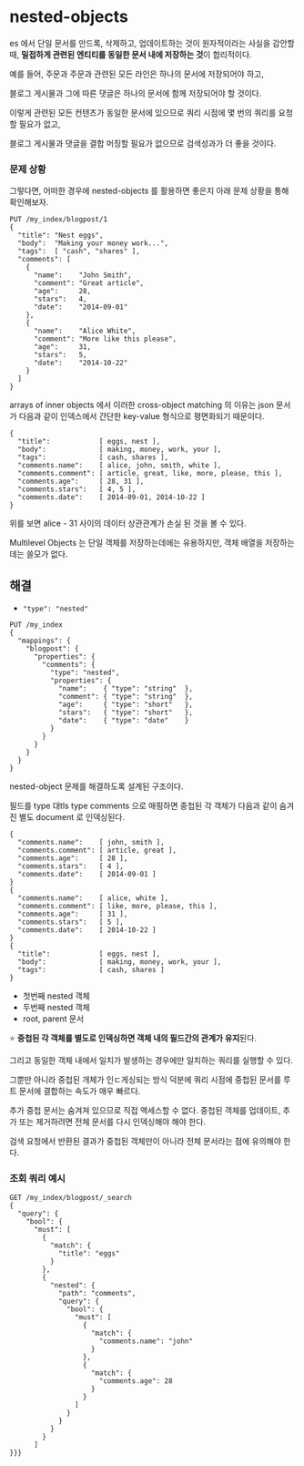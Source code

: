 # nested-objects

es 에서 단일 문서를 만드록, 삭제하고, 업데이트하는 것이 원자적이라는 사실을 감안할 때, **밀접하게 관련된 엔티티를 동일한 문서 내에 저장하는 것**이 합리적이다.

예를 들어, 주문과 주문과 관련된 모든 라인은 하나의 문서에 저장되어야 하고,

블로그 게시물과 그에 따른 댓글은 하나의 문서에 함께 저장되어야 할 것이다.

이렇게 관련된 모든 컨텐츠가 동일한 문서에 있으므로 쿼리 시점에 몇 번의 쿼리를 요청할 필요가 없고, 

블로그 게시물과 댓글을 결합 머징할 필요가 없으므로 검색성과가 더 좋을 것이다.

### 문제 상황

그렇다면, 어떠한 경우에 nested-objects 를 활용하면 좋은지 아래 문제 상황을 통해 확인해보자.

~~~
PUT /my_index/blogpost/1
{
  "title": "Nest eggs",
  "body":  "Making your money work...",
  "tags":  [ "cash", "shares" ],
  "comments": [ 
    {
      "name":    "John Smith",
      "comment": "Great article",
      "age":     28,
      "stars":   4,
      "date":    "2014-09-01"
    },
    {
      "name":    "Alice White",
      "comment": "More like this please",
      "age":     31,
      "stars":   5,
      "date":    "2014-10-22"
    }
  ]
}
~~~

arrays of inner objects 에서 이러한 cross-object matching 의 이유는 json 문서가 다음과 같이 인덱스에서 간단한 key-value 형식으로 평면화되기 때문이다.

~~~
{
  "title":            [ eggs, nest ],
  "body":             [ making, money, work, your ],
  "tags":             [ cash, shares ],
  "comments.name":    [ alice, john, smith, white ],
  "comments.comment": [ article, great, like, more, please, this ],
  "comments.age":     [ 28, 31 ],
  "comments.stars":   [ 4, 5 ],
  "comments.date":    [ 2014-09-01, 2014-10-22 ]
}
~~~

위를 보면 alice - 31 사이의 데이터 상관관계가 손실 된 것을 볼 수 있다.

Multilevel Objects 는 단일 객체를 저장하는데에는 유용하지만, 객체 배열을 저장하는데는 쓸모가 없다.

## 해결
- `"type": "nested"` 


~~~
PUT /my_index
{
  "mappings": {
    "blogpost": {
      "properties": {
        "comments": {
          "type": "nested", 
          "properties": {
            "name":    { "type": "string"  },
            "comment": { "type": "string"  },
            "age":     { "type": "short"   },
            "stars":   { "type": "short"   },
            "date":    { "type": "date"    }
          }
        }
      }
    }
  }
}
~~~

nested-object 문제를 해결하도록 설계된 구조이다.

필드를 type 대tls type comments 으로 매핑하면 중첩된 각 객체가 다음과 같이 숨겨진 별도 document 로 인덱싱된다.

~~~
{ 
  "comments.name":    [ john, smith ],
  "comments.comment": [ article, great ],
  "comments.age":     [ 28 ],
  "comments.stars":   [ 4 ],
  "comments.date":    [ 2014-09-01 ]
}
{ 
  "comments.name":    [ alice, white ],
  "comments.comment": [ like, more, please, this ],
  "comments.age":     [ 31 ],
  "comments.stars":   [ 5 ],
  "comments.date":    [ 2014-10-22 ]
}
{ 
  "title":            [ eggs, nest ],
  "body":             [ making, money, work, your ],
  "tags":             [ cash, shares ]
}
~~~
- 첫번째 nested 객체
- 두번째 nested 객체
- root, parent 문서


:star:
**중첩된 각 객체를 별도로 인덱싱하면 객체 내의 필드간의 관계가 유지**된다.

그리고 동일한 객체 내에서 일치가 발생하는 경우에만 일치하는 쿼리를 실행할 수 있다.

그뿐만 아니라 중첩된 개체가 인ㄷ게싱되는 방식 덕분에 쿼리 시점에 중첩된 문서를 루트 문서에 결합하는 속도가 매우 빠르다.

추가 중첩 문서는 숨겨져 있으므로 직접 액세스할 수 없다. 중첩된 객체를 업데이트, 추가 또는 제거하려면 전체 문서를 다시 인덱싱해야 해야 한다.

검색 요청에서 반환된 결과가 중첩된 객체만이 아니라 전체 문서라는 점에 유의해야 한다.


### 조회 쿼리 예시

~~~
GET /my_index/blogpost/_search
{
  "query": {
    "bool": {
      "must": [
        {
          "match": {
            "title": "eggs" 
          }
        },
        {
          "nested": {
            "path": "comments", 
            "query": {
              "bool": {
                "must": [ 
                  {
                    "match": {
                      "comments.name": "john"
                    }
                  },
                  {
                    "match": {
                      "comments.age": 28
                    }
                  }
                ]
              }
            }
          }
        }
      ]
}}}
~~~